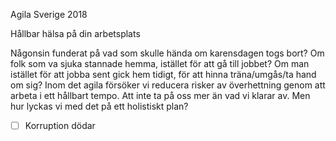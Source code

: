Agila Sverige 2018

Hållbar hälsa på din arbetsplats

Någonsin funderat på vad som skulle hända om karensdagen togs bort?
Om folk som va sjuka stannade hemma, istället för att gå till jobbet?
Om man istället för att jobba sent gick hem tidigt, för att hinna träna/umgås/ta hand om sig?
Inom det agila försöker vi reducera risker av överhettning genom att arbeta i ett hållbart tempo. Att inte ta på oss mer än vad vi klarar av. Men hur lyckas vi med det på ett holistiskt plan?

- [ ] Korruption dödar 
